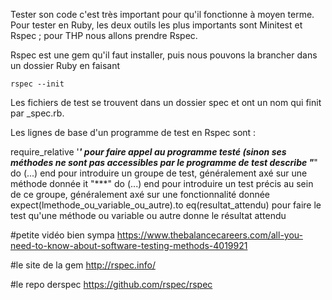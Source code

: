 Tester son code c'est très important pour qu'il fonctionne à moyen terme. Pour tester en Ruby, les deux outils les plus importants sont Minitest et Rspec ; pour THP nous allons prendre Rspec.

Rspec est une gem qu'il faut installer, puis nous pouvons la brancher dans un dossier Ruby en faisant 


`rspec --init`

Les fichiers de test se trouvent dans un dossier spec et ont un nom qui finit par _spec.rb.

Les lignes de base d'un programme de test en Rspec sont :

require_relative '***' pour faire appel au programme testé (sinon ses méthodes ne sont pas accessibles par le programme de test
describe "***" do (...) end pour introduire un groupe de test, généralement axé sur une méthode donnée
it "***" do (...) end pour introduire un test précis au sein de ce groupe, généralement axé sur une fonctionnalité donnée
expect(lmethode_ou_variable_ou_autre).to eq(resultat_attendu) pour faire le test qu'une méthode ou variable ou autre donne le résultat attendu




#petite vidéo bien sympa
https://www.thebalancecareers.com/all-you-need-to-know-about-software-testing-methods-4019921


#le site de la gem
http://rspec.info/

#le repo derspec
https://github.com/rspec/rspec